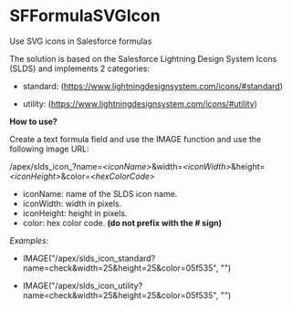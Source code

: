 # SFFormulaSVGIcon
Use SVG icons in Salesforce formulas

The solution is based on the Salesforce Lightning Design System Icons (SLDS)
and implements 2 categories:

* standard:
   (https://www.lightningdesignsystem.com/icons/#standard)

* utility:
   (https://www.lightningdesignsystem.com/icons/#utility)

**How to use?**

Create a text formula field and use the IMAGE function and use the following image URL:

/apex/slds_icon_*<category>*?name=*\<iconName\>*&width=*\<iconWidth\>*&height=*\<iconHeight\>*&color=*\<hexColorCode\>*
   
- iconName: name of the SLDS icon name.
- iconWidth: width in pixels.
- iconHeight: height in pixels.
- color: hex color code. **(do not prefix with the # sign)**

*Examples:*   
* IMAGE("/apex/slds_icon_standard?name=check&width=25&height=25&color=05f535", "")

* IMAGE("/apex/slds_icon_utility?name=check&width=25&height=25&color=05f535", "")
